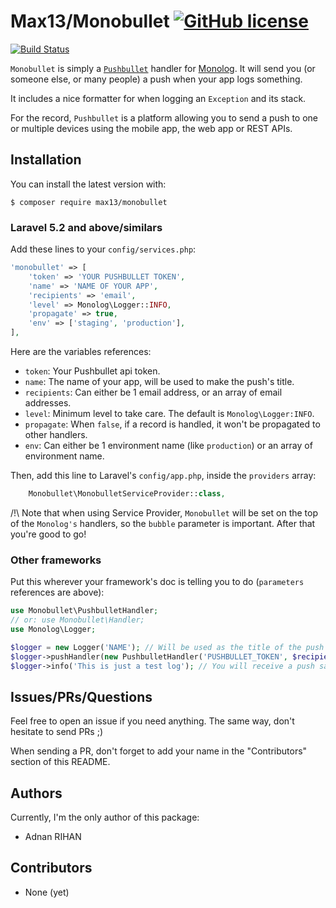 # Max13/Monobullet [![GitHub license](https://img.shields.io/badge/license-MIT-blue.svg)](https://raw.githubusercontent.com/max13/Monobullet/master/LICENSE)

[![Build Status](https://travis-ci.org/Max13/Monobullet.svg?branch=master)](https://travis-ci.org/Max13/Monobullet)

`Monobullet` is simply a [`Pushbullet`](http://pushbullet.com) handler for [Monolog](https://github.com/Seldaek/monolog). It will send you (or someone else, or many people) a push when your app logs something.

It includes a nice formatter for when logging an `Exception` and its stack.

For the record, `Pushbullet` is a platform allowing you to send a push to one or multiple devices using the mobile app, the web app or REST APIs.


## Installation

You can install the latest version with:

    $ composer require max13/monobullet


### Laravel 5.2 and above/similars

Add these lines to your `config/services.php`:

```php
'monobullet' => [
    'token' => 'YOUR PUSHBULLET TOKEN',
    'name' => 'NAME OF YOUR APP',
    'recipients' => 'email',
    'level' => Monolog\Logger::INFO,
    'propagate' => true,
    'env' => ['staging', 'production'],
],
```

Here are the variables references:

* `token`: Your Pushbullet api token.
* `name`: The name of your app, will be used to make the push's title.
* `recipients`: Can either be 1 email address, or an array of email addresses.
* `level`: Minimum level to take care. The default is `Monolog\Logger:INFO`.
* `propagate`: When `false`, if a record is handled, it won't be propagated to other handlers.
* `env`: Can either be 1 environment name (like `production`) or an array of environment name.

Then, add this line to Laravel's `config/app.php`, inside the `providers` array:

```php
    Monobullet\MonobulletServiceProvider::class,
```

/!\ Note that when using Service Provider, `Monobullet` will be set on the top of the `Monolog's` handlers, so the `bubble` parameter is important. After that you're good to go!

### Other frameworks

Put this wherever your framework's doc is telling you to do (`parameters` references are above):

```php
use Monobullet\PushbulletHandler;
// or: use Monobullet\Handler;
use Monolog\Logger;

$logger = new Logger('NAME'); // Will be used as the title of the push
$logger->pushHandler(new PushbulletHandler('PUSHBULLET_TOKEN', $recipients, $level = Logger::INFO, $bubble = false));
$logger->info('This is just a test log'); // You will receive a push saying this content
```

## Issues/PRs/Questions

Feel free to open an issue if you need anything. The same way, don't hesitate to send PRs ;)

When sending a PR, don't forget to add your name in the "Contributors" section of this README.

## Authors

Currently, I'm the only author of this package:

* Adnan RIHAN

## Contributors

* None (yet)
